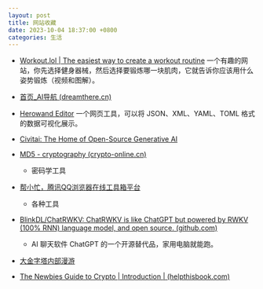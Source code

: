 ```yaml
---
layout: post
title: 网站收藏
date: 2023-10-04 18:37:00 +0800
categories: 生活
---
```

- [Workout.lol | The easiest way to create a workout routine](https://workout.lol/)
一个有趣的网站，你先选择健身器械，然后选择要锻炼哪一块肌肉，它就告诉你应该用什么姿势锻炼（视频和图解）。

- [首页_AI导航 (dreamthere.cn)](https://ai.dreamthere.cn/)
- [Herowand Editor](https://editor.herowand.com/)
一个网页工具，可以将 JSON、XML、YAML、TOML 格式的数据可视化展示。
- [Civitai: The Home of Open-Source Generative AI](https://civitai.com/)
- [MD5 - cryptography (crypto-online.cn)](https://crypto-online.cn/playground/hash/)
	- 密码学工具
- [帮小忙，腾讯QQ浏览器在线工具箱平台](https://tool.browser.qq.com/)
	- 各种工具
- [BlinkDL/ChatRWKV: ChatRWKV is like ChatGPT but powered by RWKV (100% RNN) language model, and open source. (github.com)](https://github.com/BlinkDL/ChatRWKV)
	- AI 聊天软件 ChatGPT 的一个开源替代品，家用电脑就能跑。
- [大金字塔内部漫游](https://giza.mused.org/en/guided/266/inside-the-great-pyramid)
- [The Newbies Guide to Crypto | Introduction | (helpthisbook.com)](https://helpthisbook.com/sunny/the-newbies-guide-to-crypto)

